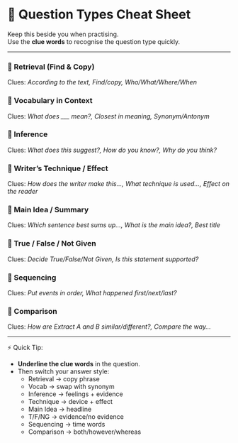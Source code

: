 # 📘 Question Types Cheat Sheet

Keep this beside you when practising.  
Use the **clue words** to recognise the question type quickly.

---

### 🔹 Retrieval (Find & Copy)  
Clues: *According to the text, Find/copy, Who/What/Where/When*  

### 🔹 Vocabulary in Context  
Clues: *What does ___ mean?, Closest in meaning, Synonym/Antonym*  

### 🔹 Inference  
Clues: *What does this suggest?, How do you know?, Why do you think?*  

### 🔹 Writer’s Technique / Effect  
Clues: *How does the writer make this…, What technique is used…, Effect on the reader*  

### 🔹 Main Idea / Summary  
Clues: *Which sentence best sums up…, What is the main idea?, Best title*  

### 🔹 True / False / Not Given  
Clues: *Decide True/False/Not Given, Is this statement supported?*  

### 🔹 Sequencing  
Clues: *Put events in order, What happened first/next/last?*  

### 🔹 Comparison  
Clues: *How are Extract A and B similar/different?, Compare the way…*  

---

⚡ Quick Tip:  
- **Underline the clue words** in the question.  
- Then switch your answer style:  
  - Retrieval → copy phrase  
  - Vocab → swap with synonym  
  - Inference → feelings + evidence  
  - Technique → device + effect  
  - Main Idea → headline  
  - T/F/NG → evidence/no evidence  
  - Sequencing → time words  
  - Comparison → both/however/whereas  
